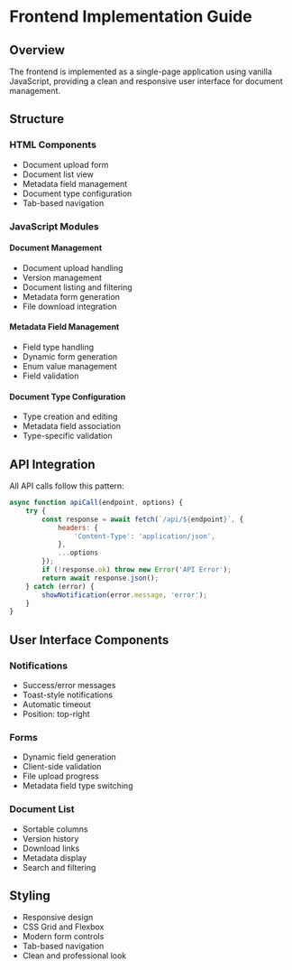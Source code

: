 # Frontend Implementation Guide

## Overview
The frontend is implemented as a single-page application using vanilla JavaScript, providing a clean and responsive user interface for document management.

## Structure

### HTML Components
- Document upload form
- Document list view
- Metadata field management
- Document type configuration
- Tab-based navigation

### JavaScript Modules

#### Document Management
- Document upload handling
- Version management
- Document listing and filtering
- Metadata form generation
- File download integration

#### Metadata Field Management
- Field type handling
- Dynamic form generation
- Enum value management
- Field validation

#### Document Type Configuration
- Type creation and editing
- Metadata field association
- Type-specific validation

## API Integration
All API calls follow this pattern:
```javascript
async function apiCall(endpoint, options) {
    try {
        const response = await fetch(`/api/${endpoint}`, {
            headers: {
                'Content-Type': 'application/json',
            },
            ...options
        });
        if (!response.ok) throw new Error('API Error');
        return await response.json();
    } catch (error) {
        showNotification(error.message, 'error');
    }
}
```

## User Interface Components

### Notifications
- Success/error messages
- Toast-style notifications
- Automatic timeout
- Position: top-right

### Forms
- Dynamic field generation
- Client-side validation
- File upload progress
- Metadata field type switching

### Document List
- Sortable columns
- Version history
- Download links
- Metadata display
- Search and filtering

## Styling
- Responsive design
- CSS Grid and Flexbox
- Modern form controls
- Tab-based navigation
- Clean and professional look